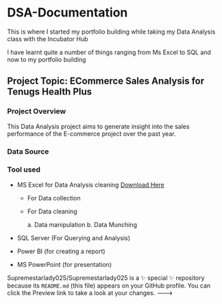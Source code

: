 # DSA-Documentation 


This is where I started my portfolio building while taking my Data Analysis class with the Incubator Hub

I have learnt quite a number of things ranging from Ms Excel to SQL and now to my portfolio building 


## Project Topic: ECommerce Sales Analysis for Tenugs Health Plus

### Project Overview
This Data Analysis project aims to generate insight into the sales performance of the E-commerce project over the past year.

### Data Source

### Tool used
- MS Excel for Data Analysis cleaning [Download Here](https://www.microsoft.com)
    
  - For Data collection
  - For Data cleaning
    
     a. Data manipulation
     b. Data Munching
    
- SQL Server (For Querying and Analysis)
- Power BI (for creating a report)
- MS PowerPoint (for presentation)


Supremestarlady025/Supremestarlady025 is a ✨ special ✨ repository because its `README.md` (this file) appears on your GitHub profile.
You can click the Preview link to take a look at your changes.
--->
